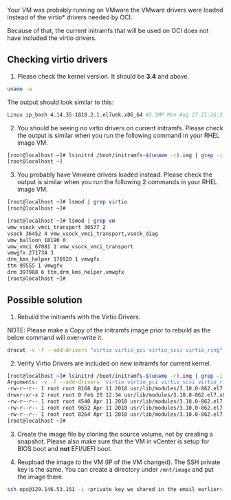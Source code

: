 Your VM was probably running on VMware the VMware drivers were loaded instead of the virtio* drivers needed by OCI.

Because of that, the current initramfs that will be used on OCI does not have included the virtio drivers.

## Checking virtio drivers

1. Please check the kernel version. It should be **3.4** and above.

```sh
uname -a
```

The output should look similar to this:

```sh
Linux ip_bash 4.14.35-1818.2.1.el7uek.x86_64 #2 SMP Mon Aug 27 21:16:31 PDT 2018 x86_64 x86_64 x86_64 GNU/Linux
```

2. You should be seeing no virtio drivers on current initramfs. Please check the output is similar when you run the following command in your RHEL image VM.

```sh
[root@localhost ~]# lsinitrd /boot/initramfs-$(uname -r).img | grep -i virtio
[root@localhost ~]
```

3. You probably have Vmware drivers loaded instead. Please check the output is similar when you run the following 2 commands in your RHEL image VM.

```sh
[root@localhost ~]# lsmod | grep virtio
[root@localhost ~]#
```

```sh
[root@localhost ~]# lsmod | grep vm
vmw_vsock_vmci_transport 30577 2
vsock 36452 4 vmw_vsock_vmci_transport,vsock_diag
vmw_balloon 18190 0
vmw_vmci 67081 1 vmw_vsock_vmci_transport
vmwgfx 271734 3
drm_kms_helper 176920 1 vmwgfx
ttm 99555 1 vmwgfx
drm 397988 6 ttm,drm_kms_helper,vmwgfx
[root@localhost ~]#
```

## Possible solution

1. Rebuild the initramfs with the Virtio Drivers.

NOTE: Please make a Copy of the initramfs image prior to rebuild as the below command will over-write it.

```sh
dracut -v -f --add-drivers "virtio virtio_pci virtio_scsi virtio_ring" /boot/initramfs-$(uname -r).img $(uname -r)
```

2. Verify Virtio Drivers are included on new initramfs for current kernel.

```sh
[root@localhost ~]# lsinitrd /boot/initramfs-$(uname -r).img | grep -i virtio
Arguments: -v -f --add-drivers 'virtio virtio_pci virtio_scsi virtio_ring'
-rw-r--r-- 1 root root 8168 Apr 11 2018 usr/lib/modules/3.10.0-862.el7.x86_64/kernel/drivers/scsi/virtio_scsi.ko.xz
drwxr-xr-x 2 root root 0 Feb 20 12:34 usr/lib/modules/3.10.0-862.el7.x86_64/kernel/drivers/virtio
-rw-r--r-- 1 root root 4540 Apr 11 2018 usr/lib/modules/3.10.0-862.el7.x86_64/kernel/drivers/virtio/virtio.ko.xz
-rw-r--r-- 1 root root 9652 Apr 11 2018 usr/lib/modules/3.10.0-862.el7.x86_64/kernel/drivers/virtio/virtio_pci.ko.xz
-rw-r--r-- 1 root root 8264 Apr 11 2018 usr/lib/modules/3.10.0-862.el7.x86_64/kernel/drivers/virtio/virtio_ring.ko.xz
[root@localhost ~]#
```

3. Create the image file by cloning the source volume, not by creating a snapshot. Please also make sure that the VM in vCenter is setup for BIOS boot and **not** EFI/UEFI boot.

4. Reupload the image to the VM (IP of the VM changed). The SSH private key is the same. You can create a directory under `/mnt/image` and put the image there.

```sh
ssh opc@129.146.53.151 -i <private key we shared in the email earlier>
```


